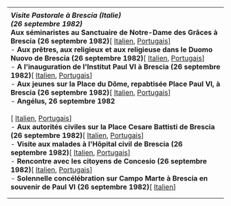 |     |
| --- |
|  |
| ***Visite Pastorale à Brescia (Italie)***<br>***(26 septembre 1982)***<br>**Aux séminaristes au Sanctuaire de Notre-Dame des Grâces à Brescia (26 septembre 1982)**[ [Italien](/content/john-paul-ii/it/speeches/1982/september/documents/hf_jp-ii_spe_19820926_seminaristi-brescia.html), [Portugais](/content/john-paul-ii/pt/speeches/1982/september/documents/hf_jp-ii_spe_19820926_seminaristi-brescia.html)]<br>- **Aux prêtres, aux religieux et aux religieuse dans le Duomo Nuovo de Brescia (26 septembre 1982)**[ [Italien](/content/john-paul-ii/it/speeches/1982/september/documents/hf_jp-ii_spe_19820926_sacerdoti-religiosi.html), [Portugais](/content/john-paul-ii/pt/speeches/1982/september/documents/hf_jp-ii_spe_19820926_sacerdoti-religiosi.html)]<br>- **A l'inauguration de l'Institut Paul VI à Brescia (26 septembre 1982)**[ [Italien](/content/john-paul-ii/it/speeches/1982/september/documents/hf_jp-ii_spe_19820926_istituto-paolo-vi.html), [Portugais](/content/john-paul-ii/pt/speeches/1982/september/documents/hf_jp-ii_spe_19820926_istituto-paolo-vi.html)]<br>- **Aux jeunes sur la Place du Dôme, repabtisée Place Paul VI, à Brescia (26 septembre 1982)**[ [Italien](/content/john-paul-ii/it/speeches/1982/september/documents/hf_jp-ii_spe_19820926_giovani-brescia.html), [Portugais](/content/john-paul-ii/pt/speeches/1982/september/documents/hf_jp-ii_spe_19820926_giovani-brescia.html)]<br>- **Angélus, 26 septembre 1982**<br>  <br>   [ [Italien](/content/john-paul-ii/it/angelus/1982/documents/hf_jp-ii_ang_19820926.html), [Portugais](/content/john-paul-ii/pt/angelus/1982/documents/hf_jp-ii_ang_19820926.html)]<br>- **Aux autorités civiles sur la Place Cesare Battisti de Brescia (26 septembre 1982)**[ [Italien](/content/john-paul-ii/it/speeches/1982/september/documents/hf_jp-ii_spe_19820926_autorita-civili.html), [Portugais](/content/john-paul-ii/pt/speeches/1982/september/documents/hf_jp-ii_spe_19820926_autorita-civili.html)]<br>- **Visite aux malades à l'Hôpital civil de Brescia (26 septembre 1982)**[ [Italien](/content/john-paul-ii/it/speeches/1982/september/documents/hf_jp-ii_spe_19820926_ammalati-brescia.html), [Portugais](/content/john-paul-ii/pt/speeches/1982/september/documents/hf_jp-ii_spe_19820926_ammalati-brescia.html)]<br>- **Rencontre avec les citoyens de Concesio (26 septembre 1982)**[ [Italien](/content/john-paul-ii/it/speeches/1982/september/documents/hf_jp-ii_spe_19820926_concesio-brescia.html), [Portugais](/content/john-paul-ii/pt/speeches/1982/september/documents/hf_jp-ii_spe_19820926_concesio-brescia.html)]<br>- **Solennelle concélébration sur Campo Marte à Brescia en souvenir de Paul VI (26 septembre 1982)**[ [Italien](/content/john-paul-ii/it/homilies/1982/documents/hf_jp-ii_hom_19820926_brescia.html)] |
|  |
|  |